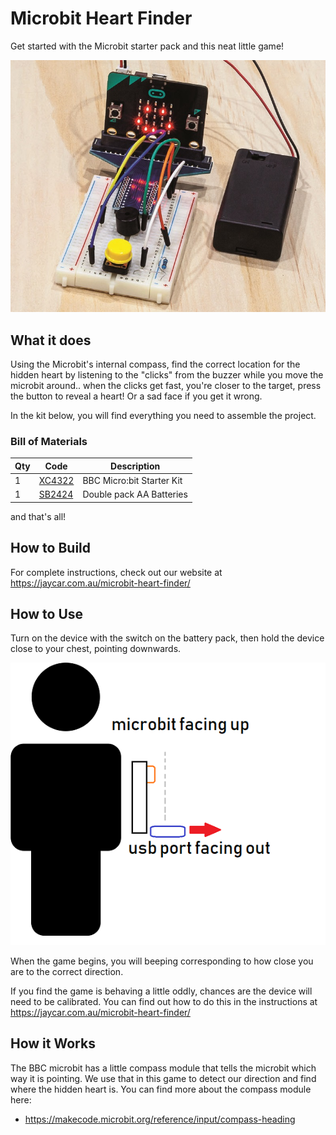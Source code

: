 # Microbit Heart Finder

Get started with the Microbit starter pack and this neat little game!

![hero image](hero.jpg)

## What it does

Using the Microbit's internal compass, find the correct location for the hidden heart by listening to the "clicks" from the buzzer while you move the microbit around.. when the clicks get fast, you're closer to the target, press the button to reveal a heart! Or a sad face if you get it wrong.

In the kit below, you will find everything you need to assemble the project.

### Bill of Materials

| Qty | Code                                     | Description               |
| --- | ---------------------------------------- | ------------------------- |
| 1   | [XC4322](https://jaycar.com.au/p/XC4322) | BBC Micro:bit Starter Kit |
| 1   | [SB2424](https://jaycar.com.au/p/SB2424) | Double pack AA Batteries  |

and that's all!

## How to Build

For complete instructions, check out our website at <https://jaycar.com.au/microbit-heart-finder/>

## How to Use

Turn on the device with the switch on the battery pack, then hold the device close to your chest, pointing downwards.

![how to hold the game](docs/images/orientation.png)

When the game begins, you will beeping corresponding to how close you are to the correct direction.

If you find the game is behaving a little oddly, chances are the device will need to be calibrated. You can find out how to do this in the instructions at <https://jaycar.com.au/microbit-heart-finder/>

## How it Works

The BBC microbit has a little compass module that tells the microbit which way it is pointing. We use that in this game to detect our direction and find where the hidden heart is. You can find more about the compass module here:

- <https://makecode.microbit.org/reference/input/compass-heading>